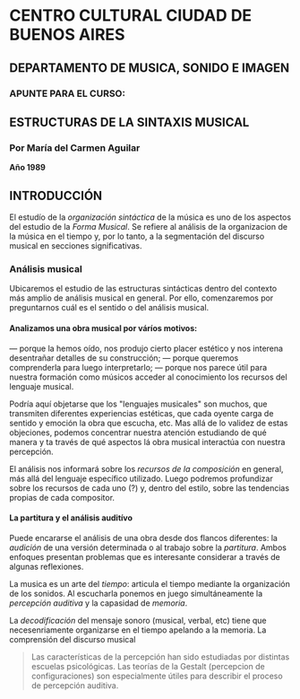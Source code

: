  


# CENTRO CULTURAL CIUDAD DE BUENOS AIRES 
## DEPARTAMENTO DE MUSICA, SONIDO E IMAGEN

### APUNTE PARA EL CURSO:
## ESTRUCTURAS DE LA SINTAXIS MUSICAL

### Por María del Carmen Aguilar

**Año 1989**

## INTRODUCCIÓN

El estudío de la _organización sintáctica_ de la música es uno de los aspectos
del estudio de la _Forma Musical_. Se refiere al análisis de la organizacion de
la música en el tiempo y, por lo tanto, a la segmentación del discurso musical
en secciones significativas.

### Análisis musical 

Ubicaremos el estudio de las estructuras sintácticas dentro del contexto más
amplio de análisis musical en general. Por ello, comenzaremos por preguntarnos
cuál es el sentido o del análisis musical. 

#### Analizamos una obra musical por váríos motivos: 

— porque la hemos oído, nos produjo cierto placer estético y nos interena desentrañar
detalles de su construcción;
— porque queremos comprenderla para luego interpretarlo;
— porque nos parece útil para nuestra formación como músicos acceder al conocimiento
los recursos del lenguaje musical.

Podría aquí objetarse que los "lenguajes musicales" son muchos, que transmiten diferentes
experiencias estéticas, que cada oyente carga de sentido y emoción la obra que escucha, etc.
Mas allá de lo validez de estas objeciones, podemos concentrar nuestra atención estudiando
de qué manera y ta través de qué aspectos lá obra musical interactúa con nuestra percepción.

El análisis nos informará sobre los _recursos de la composición_ en general, más allá del
lenguaje específico utilizado. Luego podremos profundizar sobre los recursos de cada
uno (?) y, dentro del estilo, sobre las tendencias propias de cada compositor.

#### La partitura y el análisis auditívo

Puede encararse el análisis de una obra desde dos flancos diferentes: la _audición_ de
una versión determinada o al trabajo sobre la _partitura_. Ambos enfoques presentan problemas
que es interesante considerar a través de algunas reflexiones.

La musica es un arte del _tiempo_: articula el tiempo mediante la organización
de los sonidos. Al escucharla ponemos en juego simultáneamente la _percepción
auditiva_ y la capasidad de _memoria_.

La _decodificación_ del mensaje sonoro (musical, verbal, etc) tiene que
necesenriamente organizarse en el tiempo apelando a la memoria. La comprensión
del discurso musical


> Las características de la percepción han sido estudiadas por distintas
> escuelas psicológicas. Las teorías de la Gestalt (percepcion de
> configuraciones) son especialmente útiles para describir el proceso de
> percepción auditiva.

